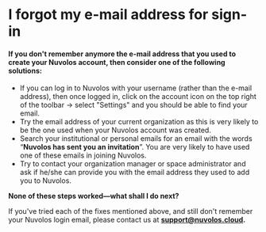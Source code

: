 # I forgot my e-mail address for sign-in

#### If you don't remember anymore the e-mail address that you used to create your Nuvolos account, then consider one of the following solutions:

* If you can log in to Nuvolos with your username \(rather than the e-mail address\), then once logged in, click on the account icon on the top right of the toolbar -&gt; select "Settings" and you should be able to find your email. 
* Try the email address of your current organization as this is very likely to be the one used when your Nuvolos account was created. 
* Search your institutional or personal emails for an email with the words “**Nuvolos has sent you an invitation**”. You are very likely to have used one of these emails in joining Nuvolos. 
* Try to contact your organization manager or space administrator and ask if he/she can provide you with the email address they used to add you to Nuvolos. 

**None of these steps worked—what shall I do next?**

If you've tried each of the fixes mentioned above, and still don't remember your Nuvolos login email, please contact us at [**support@nuvolos.cloud**](mailto:support@nuvolos.cloud)**.**



